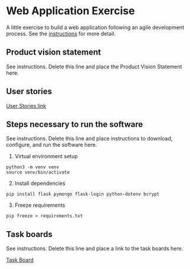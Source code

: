 # Web Application Exercise

A little exercise to build a web application following an agile development process. See the [instructions](instructions.md) for more detail.

## Product vision statement

See instructions. Delete this line and place the Product Vision Statement here.

## User stories

[User Stories link]()

## Steps necessary to run the software

See instructions. Delete this line and place instructions to download, configure, and run the software here.

1. Virtual environment setup
```
python3 -m venv venv
source venv/bin/activate
```

2. Install dependencies
```
pip install flask pymongo flask-login python-dotenv bcrypt
```

3. Freeze requirements
```
pip freeze > requirements.txt
```

## Task boards

See instructions. Delete this line and place a link to the task boards here.

[Task Board](https://github.com/orgs/software-students-spring2025/projects/7)